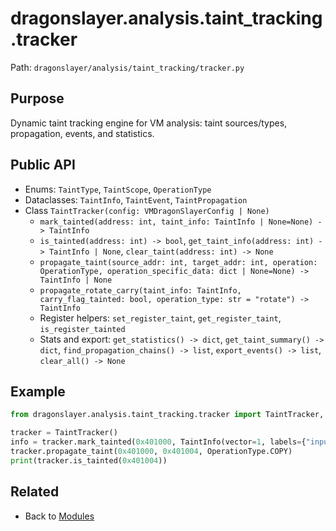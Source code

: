 # dragonslayer.analysis.taint_tracking.tracker

Path: `dragonslayer/analysis/taint_tracking/tracker.py`

## Purpose
Dynamic taint tracking engine for VM analysis: taint sources/types, propagation, events, and statistics.

## Public API
- Enums: `TaintType`, `TaintScope`, `OperationType`
- Dataclasses: `TaintInfo`, `TaintEvent`, `TaintPropagation`
- Class `TaintTracker(config: VMDragonSlayerConfig | None)`
  - `mark_tainted(address: int, taint_info: TaintInfo | None=None) -> TaintInfo`
  - `is_tainted(address: int) -> bool`, `get_taint_info(address: int) -> TaintInfo | None`, `clear_taint(address: int) -> None`
  - `propagate_taint(source_addr: int, target_addr: int, operation: OperationType, operation_specific_data: dict | None=None) -> TaintInfo | None`
  - `propagate_rotate_carry(taint_info: TaintInfo, carry_flag_tainted: bool, operation_type: str = "rotate") -> TaintInfo`
  - Register helpers: `set_register_taint`, `get_register_taint`, `is_register_tainted`
  - Stats and export: `get_statistics() -> dict`, `get_taint_summary() -> dict`, `find_propagation_chains() -> list`, `export_events() -> list`, `clear_all() -> None`

## Example
```python
from dragonslayer.analysis.taint_tracking.tracker import TaintTracker, TaintInfo, TaintType, OperationType

tracker = TaintTracker()
info = tracker.mark_tainted(0x401000, TaintInfo(vector=1, labels={"input"}, source_type=TaintType.INPUT))
tracker.propagate_taint(0x401000, 0x401004, OperationType.COPY)
print(tracker.is_tainted(0x401004))
```

## Related
- Back to [Modules](../../../../03-modules.md)
